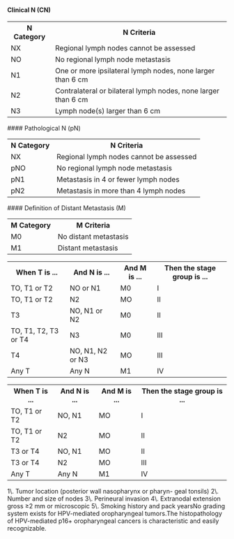 #### Clinical N (CN)  
<table>
<tr>
<th>N Category</th>
<th>N Criteria</th>
</tr>
<tr>
<td>NX</td>
<td>Regional lymph nodes cannot be assessed</td>
</tr>
<tr>
<td>NO</td>
<td>No regional lymph node metastasis</td>
</tr>
<tr>
<td>N1</td>
<td>One or more ipsilateral lymph nodes, none larger than 6 cm</td>
</tr>
<tr>
<td>N2</td>
<td>Contralateral or bilateral lymph nodes, none larger than 6 cm</td>
</tr>
<tr>
<td>N3</td>
<td>Lymph node(s) larger than 6 cm</td>
</tr>
</table>  
#### Pathological N (pN)  
<table>
<tr>
<th>N Category</th>
<th>N Criteria</th>
</tr>
<tr>
<td>NX</td>
<td>Regional lymph nodes cannot be assessed</td>
</tr>
<tr>
<td>pNO</td>
<td>No regional lymph node metastasis</td>
</tr>
<tr>
<td>pN1</td>
<td>Metastasis in 4 or fewer lymph nodes</td>
</tr>
<tr>
<td>pN2</td>
<td>Metastasis in more than 4 lymph nodes</td>
</tr>
</table>  
#### Definition of Distant Metastasis (M)  
<table>
<tr>
<th>M Category</th>
<th>M Criteria</th>
</tr>
<tr>
<td>M0</td>
<td>No distant metastasis</td>
</tr>
<tr>
<td>M1</td>
<td>Distant metastasis</td>
</tr>
</table><table>
<tr>
<th>When T is ...</th>
<th>And N is ...</th>
<th>And M is ...</th>
<th>Then the stage group is ...</th>
</tr>
<tr>
<td>TO, T1 or T2</td>
<td>NO or N1</td>
<td>M0</td>
<td>I</td>
</tr>
<tr>
<td>TO, T1 or T2</td>
<td>N2</td>
<td>MO</td>
<td>II</td>
</tr>
<tr>
<td>T3</td>
<td>NO, N1 or N2</td>
<td>M0</td>
<td>II</td>
</tr>
<tr>
<td>TO, T1, T2, T3 or T4</td>
<td>N3</td>
<td>M0</td>
<td>III</td>
</tr>
<tr>
<td>T4</td>
<td>NO, N1, N2 or N3</td>
<td>MO</td>
<td>III</td>
</tr>
<tr>
<td>Any T</td>
<td>Any N</td>
<td>M1</td>
<td>IV</td>
</tr>
</table><table>
<tr>
<th>When T is ...</th>
<th>And N is ...</th>
<th>And M is ...</th>
<th>Then the stage group is ...</th>
</tr>
<tr>
<td>TO, T1 or T2</td>
<td>NO, N1</td>
<td>MO</td>
<td>I</td>
</tr>
<tr>
<td>TO, T1 or T2</td>
<td>N2</td>
<td>MO</td>
<td>II</td>
</tr>
<tr>
<td>T3 or T4</td>
<td>NO, N1</td>
<td>MO</td>
<td>II</td>
</tr>
<tr>
<td>T3 or T4</td>
<td>N2</td>
<td>MO</td>
<td>III</td>
</tr>
<tr>
<td>Any T</td>
<td>Any N</td>
<td>M1</td>
<td>IV</td>
</tr>
</table>1\. Tumor location (posterior wall nasopharynx or pharyn-
geal tonsils)  
2\. Number and size of nodes  
3\. Perineural invasion  
4\. Extranodal extension gross ≥2 mm or microscopic  
5\. Smoking history and pack yearsNo grading system exists for HPV-mediated oropharyngeal
tumors.The histopathology of HPV-mediated p16+ oropharyngeal
cancers is characteristic and easily recognizable.  
<!-- PageBreak -->  
<!-- PageNumber="121" -->
<!-- PageHeader="10 HPV-Mediated (p16+) Oropharyngeal Cancer" -->